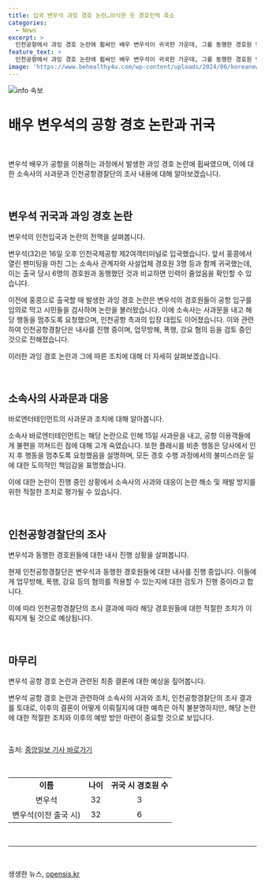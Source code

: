 ```yaml
---
title: 입국 변우석 과잉 경호 논란…의식한 듯 경호인력 축소
categories:
  - News
excerpt: >
  인천공항에서 과잉 경호 논란에 휩싸인 배우 변우석이 귀국한 가운데, 그를 동행한 경호원 인력이 출국 때보다 줄어들었다. 이는 변우석의 출국 때 경호원들이 불특정 시민들을 불편하게 했기 때문으로 보인다. 해당 논란에 대해 소속사는 사과문을 내고, 공항경찰단은 경호원들에 대한 내사를 진행 중이다. 이에 따라 변우석의 과잉 경호에 대한 논란이 확산되고 있으며, 노컷뉴스는 제보를 기다리고 있다. (150자)
feature_text: >
  인천공항에서 과잉 경호 논란에 휩싸인 배우 변우석이 귀국한 가운데, 그를 동행한 경호원 인력이 출국 때보다 줄어들었다. 이는 변우석의 출국 때 경호원들이 불특정 시민들을 불편하게 했기 때문으로 보인다. 해당 논란에 대해 소속사는 사과문을 내고, 공항경찰단은 경호원들에 대한 내사를 진행 중이다. 이에 따라 변우석의 과잉 경호에 대한 논란이 확산되고 있으며, 노컷뉴스는 제보를 기다리고 있다. (150자)
image: 'https://www.behealthy4u.com/wp-content/uploads/2024/06/koreanews.jpg'
---
```


<p><img src="https://www.behealthy4u.com/wp-content/uploads/2024/06/koreanews.jpg" alt="info 속보" /></p>

<h1 data-ke-size="size26">배우 변우석의 공항 경호 논란과 귀국</h1>

<p data-ke-size="size16">&nbsp;</p>

<p>변우석 배우가 공항을 이용하는 과정에서 발생한 과잉 경호 논란에 휩싸였으며, 이에 대한 소속사의 사과문과 인천공항경찰단의 조사 내용에 대해 알아보겠습니다.</p>

<p data-ke-size="size16">&nbsp;</p>

<h2 data-ke-size="size24">변우석 귀국과 과잉 경호 논란</h2>

<p data-ke-size="size16">변우석의 인천입국과 논란의 전맥을 살펴봅니다.</p>

<p>변우석(32)은 16일 오후 인천국제공항 제2여객터미널로 입국했습니다. 앞서 홍콩에서 열린 팬미팅을 마친 그는 소속사 관계자와 사설업체 경호원 3명 등과 함께 귀국했는데, 이는 출국 당시 6명의 경호원과 동행했던 것과 비교하면 인력이 줄었음을 확인할 수 있습니다.</p>

<p>이전에 홍콩으로 출국할 때 발생한 과잉 경호 논란은 변우석의 경호원들이 공항 입구를 임의로 막고 시민들을 검사하며 논란을 불러왔습니다. 이에 소속사는 사과문을 내고 해당 행동을 멈추도록 요청했으며, 인천공항 측과의 입장 대립도 이어졌습니다. 이와 관련하여 인천공항경찰단은 내사를 진행 중이며, 업무방해, 폭행, 강요 혐의 등을 검토 중인 것으로 전해졌습니다.</p>

<p>이러한 과잉 경호 논란과 그에 따른 조치에 대해 더 자세히 살펴보겠습니다.</p>

<p data-ke-size="size16">&nbsp;</p>

<h2 data-ke-size="size24">소속사의 사과문과 대응</h2>

<p data-ke-size="size16">바로엔터테인먼트의 사과문과 조치에 대해 알아봅니다.</p>

<p>소속사 바로엔터테인먼트는 해당 논란으로 인해 15일 사과문을 내고, 공항 이용객들에게 불편을 끼쳐드린 점에 대해 고개 숙였습니다. 또한 플래시를 비춘 행동은 당사에서 인지 후 행동을 멈추도록 요청했음을 설명하며, 모든 경호 수행 과정에서의 불미스러운 일에 대한 도의적인 책임감을 표명했습니다.</p>

<p>이에 대한 논란이 진행 중인 상황에서 소속사의 사과와 대응이 논란 해소 및 재발 방지를 위한 적절한 조치로 평가될 수 있습니다.</p>

<p data-ke-size="size16">&nbsp;</p>

<h2 data-ke-size="size24">인천공항경찰단의 조사</h2>

<p data-ke-size="size16">변우석과 동행한 경호원들에 대한 내사 진행 상황을 살펴봅니다.</p>

<p>현재 인천공항경찰단은 변우석과 동행한 경호원들에 대한 내사를 진행 중입니다. 이들에게 업무방해, 폭행, 강요 등의 혐의를 적용할 수 있는지에 대한 검토가 진행 중이라고 합니다. </p>

<p>이에 따라 인천공항경찰단의 조사 결과에 따라 해당 경호원들에 대한 적절한 조치가 이뤄지게 될 것으로 예상됩니다.</p>

<p data-ke-size="size16">&nbsp;</p>

<h2 data-ke-size="size24">마무리</h2>

<p data-ke-size="size16">변우석 공항 경호 논란과 관련된 최종 결론에 대한 예상을 짚어봅니다.</p>

<p>변우석 공항 경호 논란과 관련하여 소속사의 사과와 조치, 인천공항경찰단의 조사 결과를 토대로, 이후의 결론이 어떻게 이뤄질지에 대한 예측은 아직 불분명하지만, 해당 논란에 대한 적절한 조치와 이후의 예방 방안 마련이 중요할 것으로 보입니다.</p>

<p data-ke-size="size16">&nbsp;</p>

<p>출처: <a href="https://news.joins.com/article/24148507" target="_blank">중앙일보 기사 바로가기</a></p>

<p data-ke-size="size16">&nbsp;</p>

<table>
    <tbody>
        <tr>
            <td style="text-align: center; height: 17px;"><b>이름</b></td>
            <td style="text-align: center; height: 17px;"><b>나이</b></td>
            <td style="text-align: center; height: 17px;"><b>귀국 시 경호원 수</b></td>
        </tr>
        <tr>
            <td style="text-align: center; height: 17px;">변우석</td>
            <td style="text-align: center; height: 17px;">32</td>
            <td style="text-align: center; height: 17px;">3</td>
        </tr>
        <tr>
            <td style="text-align: center; height: 17px;">변우석(이전 출국 시)</td>
            <td style="text-align: center; height: 17px;">32</td>
            <td style="text-align: center; height: 17px;">6</td>
        </tr>
    </tbody>
</table>

<p data-ke-size="size16">&nbsp;</p>

<hr>

<p data-ke-size="size16">&nbsp;</p>
생생한 뉴스, <a href="https://opensis.kr" rel="dofollow">opensis.kr</a>


